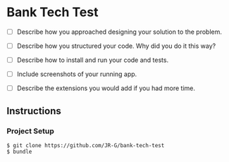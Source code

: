 Bank Tech Test
===

- [ ] Describe how you approached designing your solution to the problem.

- [ ] Describe how you structured your code.  Why did you do it this way?

- [ ] Describe how to install and run your code and tests.

- [ ] Include screenshots of your running app.

- [ ] Describe the extensions you would add if you had more time.

Instructions
---
### Project Setup
```
$ git clone https://github.com/JR-G/bank-tech-test
$ bundle
```
